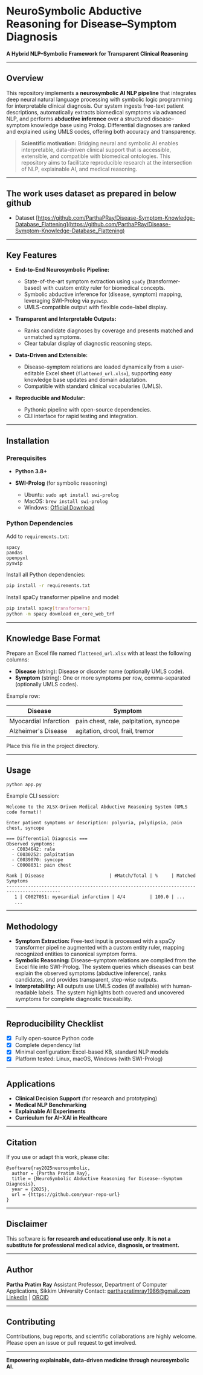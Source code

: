 # NeuroSymbolic Abductive Reasoning for Disease–Symptom Diagnosis

**A Hybrid NLP–Symbolic Framework for Transparent Clinical Reasoning**

---

## Overview

This repository implements a **neurosymbolic AI NLP pipeline** that integrates deep neural natural language processing with symbolic logic programming for interpretable clinical diagnosis. Our system ingests free-text patient descriptions, automatically extracts biomedical symptoms via advanced NLP, and performs **abductive inference** over a structured disease–symptom knowledge base using Prolog. Differential diagnoses are ranked and explained using UMLS codes, offering both accuracy and transparency.

> **Scientific motivation:**
> Bridging neural and symbolic AI enables interpretable, data-driven clinical support that is accessible, extensible, and compatible with biomedical ontologies. This repository aims to facilitate reproducible research at the intersection of NLP, explainable AI, and medical reasoning.

---
## The work uses dataset as prepared in below github

  * Dataset [https://github.com/ParthaPRay/Disease-Symptom-Knowledge-Database_Flattening](https://github.com/ParthaPRay/Disease-Symptom-Knowledge-Database_Flattening)  
---

## Key Features

* **End-to-End Neurosymbolic Pipeline:**

  * State-of-the-art symptom extraction using `spaCy` (transformer-based) with custom entity ruler for biomedical concepts.
  * Symbolic abductive inference for (disease, symptom) mapping, leveraging SWI-Prolog via `pyswip`.
  * UMLS-compatible output with flexible code–label display.

* **Transparent and Interpretable Outputs:**

  * Ranks candidate diagnoses by coverage and presents matched and unmatched symptoms.
  * Clear tabular display of diagnostic reasoning steps.

* **Data-Driven and Extensible:**

  * Disease–symptom relations are loaded dynamically from a user-editable Excel sheet (`flattened_url.xlsx`), supporting easy knowledge base updates and domain adaptation.
  * Compatible with standard clinical vocabularies (UMLS).

* **Reproducible and Modular:**

  * Pythonic pipeline with open-source dependencies.
  * CLI interface for rapid testing and integration.

---

## Installation

### Prerequisites

* **Python 3.8+**
* **SWI-Prolog** (for symbolic reasoning)

  * Ubuntu: `sudo apt install swi-prolog`
  * MacOS: `brew install swi-prolog`
  * Windows: [Official Download](https://www.swi-prolog.org/Download.html)

### Python Dependencies

Add to `requirements.txt`:

```
spacy
pandas
openpyxl
pyswip
```

Install all Python dependencies:

```bash
pip install -r requirements.txt
```

Install spaCy transformer pipeline and model:

```bash
pip install spacy[transformers]
python -m spacy download en_core_web_trf
```

---

## Knowledge Base Format

Prepare an Excel file named `flattened_url.xlsx` with at least the following columns:

* **Disease** (string): Disease or disorder name (optionally UMLS code).
* **Symptom** (string): One or more symptoms per row, comma-separated (optionally UMLS codes).

Example row:

| Disease               | Symptom                                |
| --------------------- | -------------------------------------- |
| Myocardial Infarction | pain chest, rale, palpitation, syncope |
| Alzheimer's Disease   | agitation, drool, frail, tremor        |

Place this file in the project directory.

---

## Usage

```bash
python app.py
```

Example CLI session:

```
Welcome to the XLSX-Driven Medical Abductive Reasoning System (UMLS code format)!

Enter patient symptoms or description: polyuria, polydipsia, pain chest, syncope

=== Differential Diagnosis ===
Observed symptoms:
  - C0034642: rale
  - C0030252: palpitation
  - C0039070: syncope
  - C0008031: pain chest

Rank | Disease                        | #Match/Total | %     | Matched Symptoms
------------------------------------------------------------------------------------------
   1 | C0027051: myocardial infarction | 4/4         | 100.0 | ...
   ...
```

---

## Methodology

* **Symptom Extraction:**
  Free-text input is processed with a spaCy transformer pipeline augmented with a custom entity ruler, mapping recognized entities to canonical symptom forms.
* **Symbolic Reasoning:**
  Disease–symptom relations are compiled from the Excel file into SWI-Prolog. The system queries which diseases can best explain the observed symptoms (abductive inference), ranks candidates, and provides transparent, step-wise outputs.
* **Interpretability:**
  All outputs use UMLS codes (if available) with human-readable labels. The system highlights both covered and uncovered symptoms for complete diagnostic traceability.

---

## Reproducibility Checklist

* [x] Fully open-source Python code
* [x] Complete dependency list
* [x] Minimal configuration: Excel-based KB, standard NLP models
* [x] Platform tested: Linux, macOS, Windows (with SWI-Prolog)

---

## Applications

* **Clinical Decision Support** (for research and prototyping)
* **Medical NLP Benchmarking**
* **Explainable AI Experiments**
* **Curriculum for AI–XAI in Healthcare**

---

## Citation

If you use or adapt this work, please cite:

```
@software{ray2025neurosymbolic,
  author = {Partha Pratim Ray},
  title = {NeuroSymbolic Abductive Reasoning for Disease--Symptom Diagnosis},
  year = {2025},
  url = {https://github.com/your-repo-url}
}
```

---

## Disclaimer

This software is **for research and educational use only**.
**It is not a substitute for professional medical advice, diagnosis, or treatment.**

---

## Author

**Partha Pratim Ray**
Assistant Professor, Department of Computer Applications, Sikkim University
Contact: [parthapratimray1986@gmail.com](mailto:parthapratimray1986@gmail.com)
[LinkedIn](https://www.linkedin.com/in/parthapratimray1986/) | [ORCID](https://orcid.org/0000-0003-2306-2792)

---

## Contributing

Contributions, bug reports, and scientific collaborations are highly welcome.
Please open an issue or pull request to get involved.

---

**Empowering explainable, data-driven medicine through neurosymbolic AI.**


